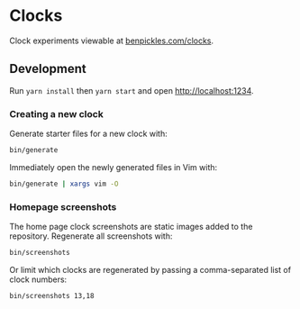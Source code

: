 # Clocks

Clock experiments viewable at [benpickles.com/clocks](https://www.benpickles.com/clocks/).

## Development

Run `yarn install` then `yarn start` and open <http://localhost:1234>.

### Creating a new clock

Generate starter files for a new clock with:

```sh
bin/generate
```

Immediately open the newly generated files in Vim with:

```sh
bin/generate | xargs vim -O
```

### Homepage screenshots

The home page clock screenshots are static images added to the repository. Regenerate all screenshots with:

```sh
bin/screenshots
```

Or limit which clocks are regenerated by passing a comma-separated list of clock numbers:

```sh
bin/screenshots 13,18
```
